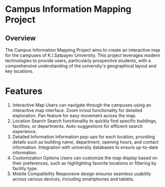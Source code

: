 # Campus Information Mapping Project

## Overview

The Campus Information Mapping Project aims to create an interactive map for the campuses of K.I.Satpayev University. This project leverages modern technologies to provide users, particularly prospective students, with a comprehensive understanding of the university's geographical layout and key locations.

# Features
1. Interactive Map
Users can navigate through the campuses using an interactive map interface.
Zoom in/out functionality for detailed exploration.
Pan feature for easy movement across the map.
2. Location Search
Search functionality to quickly find specific buildings, facilities, or departments.
Auto-suggestions for efficient search experience.
3. Detailed Information
Information pop-ups for each location, providing details such as building name, department, opening hours, and contact information.
Integration with university databases to ensure up-to-date information.
4. Customization Options
Users can customize the map display based on their preferences, such as highlighting favorite locations or filtering by facility type.
5. Mobile Compatibility
Responsive design ensures seamless usability across various devices, including smartphones and tablets.
